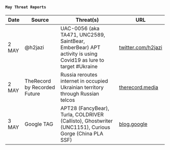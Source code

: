 #### `May Threat Reports`
| Date | Source | Threat(s) | URL |
| --- | --- | --- | --- |
| 2 MAY | @h2jazi | UAC-0056 (aka TA471, UNC2589, SaintBear, EmberBear) APT activity is using Covid19 as lure to target #Ukraine  | [twitter.com/h2jazi](https://twitter.com/h2jazi/status/1520934029519949824) |
| 2 MAY | TheRecord by Recorded Future | Russia reroutes internet in occupied Ukrainian territory through Russian telcos | [therecord.media](https://therecord.media/ukraine-internet-blackout-kherson-skynet-russia/) |
| 3 MAY | Google TAG | APT28 (FancyBear), Turla, COLDRIVER (Callisto), Ghostwriter (UNC1151), Curious Gorge (China PLA SSF) | [blog.google](https://blog.google/threat-analysis-group/update-on-cyber-activity-in-eastern-europe/) |
